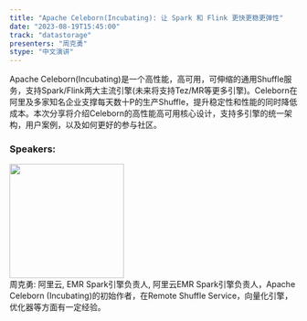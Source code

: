 ```yaml
---
title: "Apache Celeborn(Incubating): 让 Spark 和 Flink 更快更稳更弹性"
date: "2023-08-19T15:45:00" 
track: "datastorage"
presenters: "周克勇"
stype: "中文演讲"
---
```

Apache Celeborn(Incubating)是一个高性能，高可用，可伸缩的通用Shuffle服务，支持Spark/Flink两大主流引擎(未来将支持Tez/MR等更多引擎)。Celeborn在阿里及多家知名企业支撑每天数十P的生产Shuffle，提升稳定性和性能的同时降低成本。本次分享将介绍Celeborn的高性能高可用核心设计，支持多引擎的统一架构，用户案例，以及如何更好的参与社区。
 ### Speakers: 
 <img src="https://img.bagevent.com/resource/20230614/2129255830.JPG" width="200" /><br>周克勇: 阿里云, EMR Spark引擎负责人, 阿里云EMR Spark引擎负责人，Apache Celeborn (Incubating)的初始作者，在Remote Shuffle Service，向量化引擎，优化器等方面有一定经验。
 <br><br>